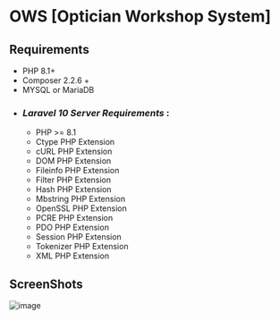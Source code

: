 # OWS [Optician Workshop System]

## Requirements 
- PHP 8.1+ 
- Composer 2.2.6 + 
- MYSQL or MariaDB 
- ### *Laravel 10 Server Requirements* : 
    - PHP >= 8.1
    - Ctype PHP Extension
    - cURL PHP Extension
    - DOM PHP Extension
    - Fileinfo PHP Extension
    - Filter PHP Extension
    - Hash PHP Extension
    - Mbstring PHP Extension
    - OpenSSL PHP Extension
    - PCRE PHP Extension
    - PDO PHP Extension
    - Session PHP Extension
    - Tokenizer PHP Extension
    - XML PHP Extension

## ScreenShots

![image]()

